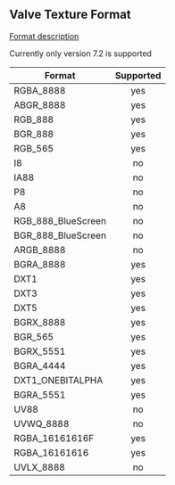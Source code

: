 ## Valve Texture Format

[Format description](https://developer.valvesoftware.com/wiki/Valve_Texture_Format)

Currently only version 7.2 is supported

| Format             | Supported |
| ------------------ |:---------:|
| RGBA_8888          |     yes   |
| ABGR_8888          |     yes   |
| RGB_888            |     yes   |
| BGR_888            |     yes   |
| RGB_565            |     yes   |
| I8                 |     no    |
| IA88               |     no    |
| P8                 |     no    |
| A8                 |     no    |
| RGB_888_BlueScreen |     no    |
| BGR_888_BlueScreen |     no    |
| ARGB_8888          |     no    |
| BGRA_8888          |     yes   |
| DXT1               |     yes   |
| DXT3               |     yes   |
| DXT5               |     yes   |
| BGRX_8888          |     yes   |
| BGR_565            |     yes   |
| BGRX_5551          |     yes   |
| BGRA_4444          |     yes   |
| DXT1_ONEBITALPHA   |     yes   |
| BGRA_5551          |     yes   |
| UV88               |     no    |
| UVWQ_8888          |     no    |
| RGBA_16161616F     |     yes   |
| RGBA_16161616      |     yes   |
| UVLX_8888          |     no    |
